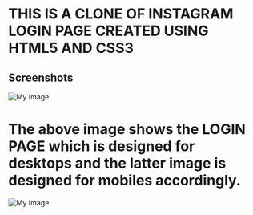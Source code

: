 <h1><b>THIS IS A CLONE OF INSTAGRAM LOGIN PAGE CREATED USING HTML5 AND CSS3</b></h1>


<h2>Screenshots</h2>

![My Image](![login_PC](https://user-images.githubusercontent.com/96646536/186697460-baaea6c0-b01a-43aa-a1ac-2c0c52ff2908.png)
)
<h1>The above image shows the LOGIN PAGE which is designed for desktops and the latter image is designed for mobiles accordingly.</h1>

![My Image](![login_MOBILE](https://user-images.githubusercontent.com/96646536/186697848-5aa9e12f-4330-4a93-989f-088017b2b48a.png)
)

